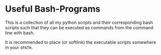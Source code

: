 # Useful Bash-Programs

This is a collection of all my python scripts and their corresponding bash scripts such that they can be executed as commands from the command line with bash.

It is recommended to place (or softlink) the executable scripts somewhere in your `$PATH`.
